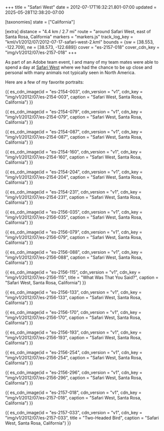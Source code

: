 +++
title = "Safari West"
date = 2012-07-17T16:32:21.801-07:00
updated = 2025-05-28T12:38:20-07:00

[taxonomies]
state = ["California"]

[extra]
distance = "4.4 km / 2.7 mi"
route = "around Safari West, east of Santa Rosa, California"
markers = "markers.js"
track_log_key = "kml/v1/2012/07/2012-07-17-safari-west-2.kml"
bounds = {sw = [38.553, -122.709], ne = [38.573, -122.689]}
cover = "es-2157-018"
cover_cdn_key = "img/v1/2012/07/es-2157-018"
+++

As part of an Adobe team event, I and many of my team mates were able to spend a day at [Safari West](https://safariwest.com) where we had the chance to be up close and personal with many animals not typically seen in North America.

<!-- more -->

Here are a few of my favorite portraits:

{{ es_cdn_image(id = "es-2154-003", cdn_version = "v1", cdn_key = "img/v1/2012/07/es-2154-003", caption = "Safari West, Santa Rosa, California") }}

{{ es_cdn_image(id = "es-2154-079", cdn_version = "v1", cdn_key = "img/v1/2012/07/es-2154-079", caption = "Safari West, Santa Rosa, California") }}

{{ es_cdn_image(id = "es-2154-087", cdn_version = "v1", cdn_key = "img/v1/2012/07/es-2154-087", caption = "Safari West, Santa Rosa, California") }}

{{ es_cdn_image(id = "es-2154-160", cdn_version = "v1", cdn_key = "img/v1/2012/07/es-2154-160", caption = "Safari West, Santa Rosa, California") }}

{{ es_cdn_image(id = "es-2154-204", cdn_version = "v1", cdn_key = "img/v1/2012/07/es-2154-204", caption = "Safari West, Santa Rosa, California") }}

{{ es_cdn_image(id = "es-2154-231", cdn_version = "v1", cdn_key = "img/v1/2012/07/es-2154-231", caption = "Safari West, Santa Rosa, California") }}

{{ es_cdn_image(id = "es-2156-035", cdn_version = "v1", cdn_key = "img/v1/2012/07/es-2156-035", caption = "Safari West, Santa Rosa, California") }}

{{ es_cdn_image(id = "es-2156-079", cdn_version = "v1", cdn_key = "img/v1/2012/07/es-2156-079", caption = "Safari West, Santa Rosa, California") }}

{{ es_cdn_image(id = "es-2156-088", cdn_version = "v1", cdn_key = "img/v1/2012/07/es-2156-088", caption = "Safari West, Santa Rosa, California") }}

{{ es_cdn_image(id = "es-2156-115", cdn_version = "v1", cdn_key = "img/v1/2012/07/es-2156-115", title = "What Was That You Said?", caption = "Safari West, Santa Rosa, California") }}

{{ es_cdn_image(id = "es-2156-133", cdn_version = "v1", cdn_key = "img/v1/2012/07/es-2156-133", caption = "Safari West, Santa Rosa, California") }}

{{ es_cdn_image(id = "es-2156-170", cdn_version = "v1", cdn_key = "img/v1/2012/07/es-2156-170", caption = "Safari West, Santa Rosa, California") }}

{{ es_cdn_image(id = "es-2156-193", cdn_version = "v1", cdn_key = "img/v1/2012/07/es-2156-193", caption = "Safari West, Santa Rosa, California") }}

{{ es_cdn_image(id = "es-2156-254", cdn_version = "v1", cdn_key = "img/v1/2012/07/es-2156-254", caption = "Safari West, Santa Rosa, California") }}

{{ es_cdn_image(id = "es-2156-296", cdn_version = "v1", cdn_key = "img/v1/2012/07/es-2156-296", caption = "Safari West, Santa Rosa, California") }}

{{ es_cdn_image(id = "es-2157-018", cdn_version = "v1", cdn_key = "img/v1/2012/07/es-2157-018", caption = "Safari West, Santa Rosa, California") }}

{{ es_cdn_image(id = "es-2157-033", cdn_version = "v1", cdn_key = "img/v1/2012/07/es-2157-033", title = "Two-Headed Bird", caption = "Safari West, Santa Rosa, California") }}
